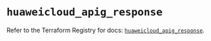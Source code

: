 # `huaweicloud_apig_response`

Refer to the Terraform Registry for docs: [`huaweicloud_apig_response`](https://registry.terraform.io/providers/huaweicloud/huaweicloud/1.71.1/docs/resources/apig_response).
